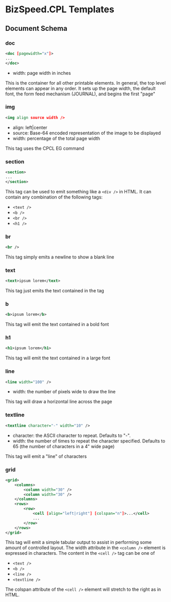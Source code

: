 # BizSpeed.CPL Templates

## Document Schema
### doc
```xml
<doc [pagewidth="x"]>
...
</doc>
```
- width: page width in inches

This is the container for all other printable elements. In general, the top level elements can appear in any order. It sets up the page width, the default font, the form feed mechanism (JOURNAL), and begins the first "page"

### img
```xml
<img align source width />
```
- align: left|center
- source: Base-64 encoded representation of the image to be displayed
- width: percentage of the total page width

This tag uses the CPCL EG command

### section
```xml
<section>
...
</section>
```

This tag can be used to emit something like a `<div />` in HTML. It can contain any combination of the following tags:
- `<text />`
- `<b />`
- `<br />`
- `<h1 />`

### br
```xml
<br />
```

This tag simply emits a newline to show a blank line

### text
```xml
<text>ipsum lorem</text>
```

This tag just emits the text contained in the tag

### b
```xml
<b>ipsum lorem</b>
```

This tag will emit the text contained in a bold font

### h1
```xml
<h1>ipsum lorem</h1>
```

This tag will emit the text contained in a large font

### line
```xml
<line width="100" />
```
- width: the number of pixels wide to draw the line

This tag will draw a horizontal line across the page

### textline
```xml
<textline character="-" width="10" />
```
- character: the ASCII character to repeat. Defaults to "-".
- width: the number of times to repeat the character specified. Defaults to 65 (the number of characters in a 4" wide page)

This tag will emit a "line" of characters

### grid
```xml
<grid>
    <columns>
        <column width="30" />
        <column width="30" />
    </columns>
    <rows>
        <row>
            <cell [align="left|right"] [colspan="n"]>...</cell>
            ...
        </row>
    </rows>
</grid>
```

This tag will emit a simple tabular output to assist in performing some amount of controlled layout. The width attribute in the `<column />` element is expressed in characters. The content in the `<cell />` tag can be one of
* `<text />`
* `<b />`
* `<line />`
* `<textline />`

The colspan attribute of the `<cell />` element will stretch to the right as in HTML.
